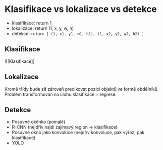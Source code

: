 # Klasifikace vs lokalizace vs detekce

- klasifikace: return 1
- lokalizace: return (1, x, y, w, h)
- detekce: `return [ (1, x1, y1, w1, h1), (1, x2, y2, w2, h2) ]`

## Klasifikace
![[Klasifikace]]

## Lokalizace
Kromě třídy bude síť zároveň predikovat pozici objektů ve formě obdélníků.
Problém transformován na úlohu klasifikace + regrese.

## Detekce
- Posuvné okénko (pomalé)
- R-CNN (nejdřív najdi zajímavý region -> klasifikace)
- Posuvné okno jako konvoluce (nejdřív konvoluce, pak výřez, pak klasifikace)
- YOLO